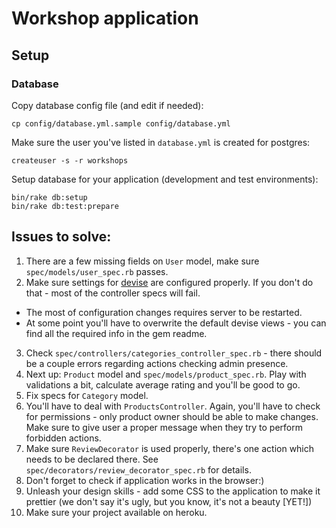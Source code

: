 # Workshop application

## Setup

### Database

Copy database config file (and edit if needed):

```shell
cp config/database.yml.sample config/database.yml
```

Make sure the user you've listed in `database.yml` is created for postgres:

```shell
createuser -s -r workshops
```

Setup database for your application (development and test environments):

```shell
bin/rake db:setup
bin/rake db:test:prepare
```

## Issues to solve:

1. There are a few missing fields on `User` model, make sure `spec/models/user_spec.rb` passes.
2. Make sure settings for [devise](https://github.com/plataformatec/devise) are
   configured properly. If you don't do that - most of the controller specs will
fail.
  * The most of configuration changes requires server to be restarted.
  * At some point you'll have to overwrite the default devise views - you can
    find all the required info in the gem readme.
3. Check `spec/controllers/categories_controller_spec.rb` - there should be a
   couple errors regarding actions checking admin presence.
4. Next up: `Product` model and `spec/models/product_spec.rb`. Play with
   validations a bit, calculate average rating and you'll be good to go.
5. Fix specs for `Category` model.
6. You'll have to deal with `ProductsController`. Again, you'll have to check
   for permissions - only product owner should be able to make changes. Make
sure to give user a proper message when they try to perform forbidden actions.
7. Make sure `ReviewDecorator` is used properly, there's one action which needs
   to be declared there. See `spec/decorators/review_decorator_spec.rb` for
details.
8. Don't forget to check if application works in the browser:)
9. Unleash your design skills - add some CSS to the application to make it
   prettier (we don't say it's ugly, but you know, it's not a beauty [YET!])
10. Make sure your project available on heroku.
